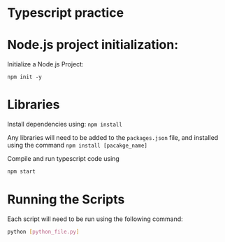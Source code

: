 # Typescript practice 

# Node.js project initialization:

Initialize a Node.js Project: 

`npm init -y`



# Libraries

Install dependencies using: 
`npm install`

Any libraries will need to be added to the `packages.json` file, and installed using the command 
`npm install [pacakge_name]`


Compile and run typescript code using
```sh
npm start
```

# Running the Scripts

Each script will need to be run using the following command: 

```sh
python [python_file.py]
```
